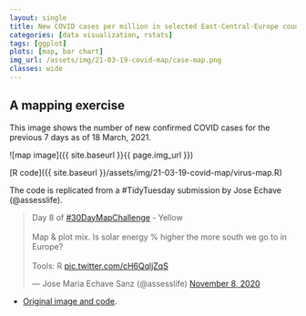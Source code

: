 ```yaml
---
layout: single
title: New COVID cases per million in selected East-Central-Europe countries 
categories: [data visualization, rstats]
tags: [ggplot]
plots: [map, bar chart]
img_url: /assets/img/21-03-19-covid-map/case-map.png
classes: wide
---
```


## A mapping exercise

This image shows the number of new confirmed COVID cases for the previous 7 days as of 18 March, 2021. 

![map image]({{ site.baseurl }}{{ page.img_url }})

[R code]({{ site.baseurl }}/assets/img/21-03-19-covid-map/virus-map.R)

The code is replicated from a #TidyTuesday submission by Jose Echave (@assesslife).

<blockquote class="twitter-tweet"><p lang="en" dir="ltr">Day 8 of <a href="https://twitter.com/hashtag/30DayMapChallenge?src=hash&amp;ref_src=twsrc%5Etfw">#30DayMapChallenge</a> - Yellow<br><br>Map &amp; plot mix. Is solar energy % higher the more south we go to in Europe?<br><br>Tools: R <a href="https://t.co/cH6QqljZqS">pic.twitter.com/cH6QqljZqS</a></p>&mdash; Jose Maria Echave Sanz (@assesslife) <a href="https://twitter.com/assesslife/status/1325285956178554882?ref_src=twsrc%5Etfw">November 8, 2020</a></blockquote> <script async src="https://platform.twitter.com/widgets.js" charset="utf-8"></script> 


- [Original image and code](https://github.com/JoseEchave/tidy-tuesdays/tree/master/2020/week_32_energy).

